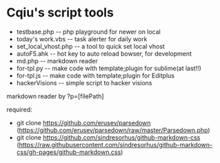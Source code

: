 Cqiu's script tools
===

- testbase.php -- php playground for newer on local
- today's work.vbs -- task alerter for daily work
- set_local_vhost.php -- a tool to quick set local vhost
- autoF5.ahk  -- hot key to auto reload bowser, for development
- md.php -- markdown reader
- for-tpl.py -- make code with template;plugin for sublime(at last!!)
- for-tpl.js -- make code with template;plugin for Editplus
- hackerVisions -- simple script to hacker visions

markdown reader by ?p=[filePath]

required:
- git clone https://github.com/erusev/parsedown
  (https://github.com/erusev/parsedown/raw/master/Parsedown.php)
- git clone https://github.com/sindresorhus/github-markdown-css
  (https://raw.githubusercontent.com/sindresorhus/github-markdown-css/gh-pages/github-markdown.css)
